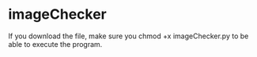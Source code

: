 # imageChecker

If you download the file, make sure you chmod +x imageChecker.py to be able to execute the program.
